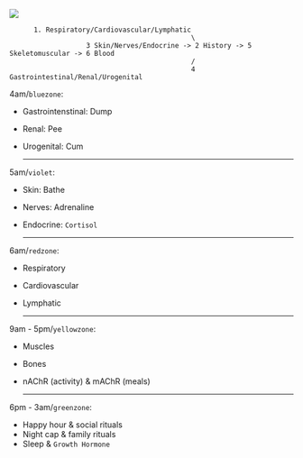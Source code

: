   
![](https://upload.wikimedia.org/wikipedia/commons/thumb/5/55/Color_star-en.svg/1200px-Color_star-en.svg.png)

```
      1. Respiratory/Cardiovascular/Lymphatic
                                             \
                   3 Skin/Nerves/Endocrine -> 2 History -> 5 Skeletomuscular -> 6 Blood
                                             /
                                             4 Gastrointestinal/Renal/Urogenital
```

4am/`bluezone`:   
- Gastrointenstinal: Dump
- Renal: Pee
- Urogenital: Cum

   ---

5am/`violet`:   
- Skin: Bathe
- Nerves: Adrenaline
- Endocrine: `Cortisol`

   ---

6am/`redzone`:   
- Respiratory
- Cardiovascular
- Lymphatic

   ---

9am - 5pm/`yellowzone`:
- Muscles
- Bones
- nAChR (activity) & mAChR (meals)

   ---

6pm - 3am/`greenzone`:   
- Happy hour & social rituals
- Night cap & family rituals
- Sleep & `Growth Hormone`
